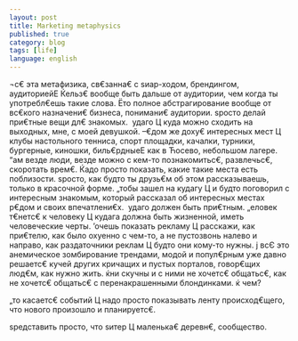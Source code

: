 ```yaml
---
layout: post
title: Marketing metaphysics
published: true
category: blog
tags: [life]
language: english
---
```

¬с€ эта метафизика, св€занна€ с ѕиар-ходом, брендингом, аудиториейЕ Ќельз€ вообще быть дальше от аудитории, чем когда ты употребл€ешь такие слова. Ёто полное абстрагирование вообще от вс€кого назначени€ бизнеса, понимани€ аудитории.
ѕросто делай при€тные вещи дл€ знакомых.  удаго Ц куда можно сходить на выходных, мне, с моей девушкой. –€дом же доху€ интересных мест Ц клубы настольного тенниса, спорт площадки, качалки, турники, бургерные, киношки, биль€рдныеЕ как в Ћосево, небольшом лагере. “ам везде люди, везде можно с кем-то познакомитьс€, развлечьс€, скоротать врем€. Ќадо просто показать, какие такие места есть поблизости. ѕросто, как будто ты друзь€м об этом рассказываешь, только в красочной форме. „тобы зашел на кудагу Ц и будто поговорил с интересным знакомым, который рассказал об интересных местах р€дом и своих впечатлени€х.  удаго должен быть при€тным. „еловек т€нетс€ к человеку Ц кудага должна быть жизненной, иметь человеческие черты.
’очешь показать рекламу Ц расскажи, как при€телю, как было охуенно с чем-то, а не пустозвонь налево и направо, как раздаточники реклам Ц будто они кому-то нужны.
ј всЄ это анемическое зомбирование трендами, модой и попул€рным уже давно решаетс€ кучей других кричащих и пустых порталов, говор€щих люд€м, как нужно жить. ќни скучны и с ними не хочетс€ общатьс€, как не хочетс€ общатьс€ с перенакрашенными блондинками. ќ чем?

„то касаетс€ событий Ц надо просто показывать ленту происход€щего, что нового произошло и планируетс€.

ѕредставить просто, что ѕитер Ц маленька€ деревн€, сообщество.